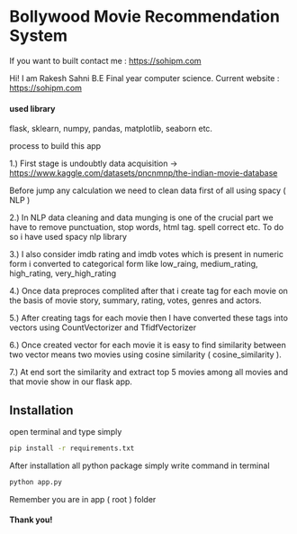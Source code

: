 # Bollywood Movie Recommendation System

If you want to built contact me : https://sohipm.com

Hi! I am Rakesh Sahni B.E Final year computer science.
Current website : https://sohipm.com

#### used library
flask, sklearn, numpy, pandas, matplotlib, seaborn etc.


process to build this app

1.) First stage is undoubtly data acquisition -> https://www.kaggle.com/datasets/pncnmnp/the-indian-movie-database

Before jump any calculation we need to clean data first of all using spacy ( NLP )

2.) In NLP data cleaning and data munging is one of the crucial part we have to remove punctuation, stop words, html tag. spell correct etc. To do so i have used spacy nlp library

3.) I also consider imdb rating and imdb votes which is present in numeric form i converted to categorical form like low_raing, medium_rating, high_rating, very_high_rating

4.) Once data preproces complited after that i create tag for each movie on the basis of movie story, summary, rating, votes, genres and actors.

5.) After creating tags for each movie then I have converted these tags into vectors using CountVectorizer and TfidfVectorizer

6.) Once created vector for each movie it is easy to find similarity between two vector means two movies using cosine similarity ( cosine_similarity ).

7.) At end sort the similarity and extract top 5 movies among all movies and that movie show in our flask app.

## Installation

open terminal and type simply

```bash
pip install -r requirements.txt
```

After installation all python package simply write command in terminal

```bash
python app.py
```
Remember you are in app ( root ) folder

#### Thank you!
